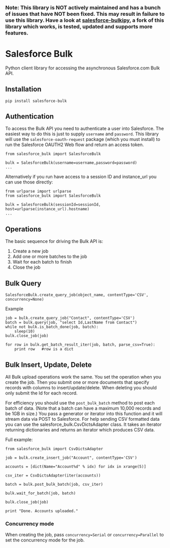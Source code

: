 ### Note: This library is NOT actively maintained and has a bunch of issues that have NOT been fixed. This may result in failure to use this library. Have a look at [salesforce-bulkipy](https://github.com/wingify/salesforce-bulkipy), a fork of this library which works, is tested, updated and supports more features.

# Salesforce Bulk

Python client library for accessing the asynchronous Salesforce.com Bulk API.

## Installation

```pip install salesforce-bulk```

## Authentication

To access the Bulk API you need to authenticate a user into Salesforce. The easiest
way to do this is just to supply `username` and `password`. This library
will use the `salesforce-oauth-request` package (which you must install) to run
the Salesforce OAUTH2 Web flow and return an access token.

```
from salesforce_bulk import SalesforceBulk

bulk = SalesforceBulk(username=username,password=password)
...
```

Alternatively if you run have access to a session ID and instance_url you can use
those directly:

```
from urlparse import urlparse
from salesforce_bulk import SalesforceBulk

bulk = SalesforceBulk(sessionId=sessionId, host=urlparse(instance_url).hostname)
...
```

## Operations

The basic sequence for driving the Bulk API is:

1. Create a new job
2. Add one or more batches to the job
3. Wait for each batch to finish
4. Close the job


## Bulk Query

`SalesforceBulk.create_query_job(object_name, contentType='CSV', concurrency=None)`

Example

```
job = bulk.create_query_job("Contact", contentType='CSV')
batch = bulk.query(job, "select Id,LastName from Contact")
while not bulk.is_batch_done(job, batch):
	sleep(10)
bulk.close_job(job)

for row in bulk.get_batch_result_iter(job, batch, parse_csv=True):
	print row   #row is a dict
```

## Bulk Insert, Update, Delete

All Bulk upload operations work the same. You set the operation when you create the
job. Then you submit one or more documents that specify records with columns to
insert/update/delete. When deleting you should only submit the Id for each record.

For efficiency you should use the `post_bulk_batch` method to post each batch of
data. (Note that a batch can have a maximum 10,000 records and be 1GB in size.)
You pass a generator or iterator into this function and it will stream data via
POST to Salesforce. For help sending CSV formatted data you can use the
salesforce_bulk.CsvDictsAdapter class. It takes an iterator returning dictionaries
and returns an iterator which produces CSV data.

Full example:

```
from salesforce_bulk import CsvDictsAdapter

job = bulk.create_insert_job("Account", contentType='CSV')

accounts = [dict(Name="Account%d" % idx) for idx in xrange(5)]

csv_iter = CsvDictsAdapter(iter(accounts))

batch = bulk.post_bulk_batch(job, csv_iter)

bulk.wait_for_batch(job, batch)

bulk.close_job(job)

print "Done. Accounts uploaded."
```

### Concurrency mode

When creating the job, pass `concurrency=Serial` or `concurrency=Parallel` to set the
concurrency mode for the job.





